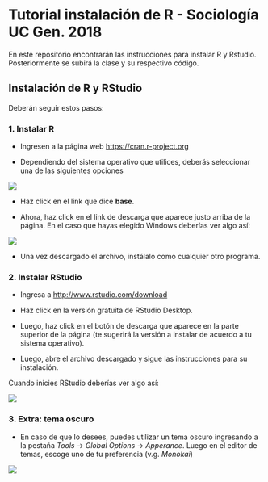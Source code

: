# Tutorial instalación de R - Sociología UC Gen. 2018

En este repositorio encontrarán las instrucciones para instalar R y Rstudio. Posteriormente se subirá la clase y su respectivo código.

## Instalación de R y RStudio

Deberán seguir estos pasos:

### 1. **Instalar R**

  - Ingresen a la página web <https://cran.r-project.org>

  - Dependiendo del sistema operativo que utilices, deberás seleccionar una de las siguientes opciones

   ![](https://github.com/sirojas/Clases_ISUC/blob/main/images/r_cran.png)

   - Haz click en el link que dice **base**.

  - Ahora, haz click en el link de descarga que aparece justo arriba de la página. En el caso que hayas elegido Windows deberías ver algo así:

   ![](https://github.com/sirojas/Clases_ISUC/blob/main/images/r_4-1_windows.png)

   - Una vez descargado el archivo, instálalo como cualquier otro programa.

### 2. **Instalar RStudio**

  - Ingresa a http://www.rstudio.com/download
  - Haz click en la versión gratuita de RStudio Desktop.

  - Luego, haz click en el botón de descarga que aparece en la parte superior de la página (te sugerirá la versión a instalar de acuerdo a tu sistema operativo).

  - Luego, abre el archivo descargado y sigue las instrucciones para su instalación.

Cuando inicies RStudio deberías ver algo así:

![](https://github.com/sirojas/Clases_ISUC/blob/main/images/rstudio_default.png)


### 3. **Extra: tema oscuro**

  - En caso de que lo desees, puedes utilizar un tema oscuro ingresando a la pestaña *Tools* → *Global Options* → *Apperance*. Luego en el editor de temas, escoge uno de tu preferencia (v.g. *Monokai*)

![](https://github.com/sirojas/Clases_ISUC/blob/main/images/rstudio_dark.png)
